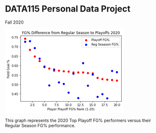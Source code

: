 # DATA115 Personal Data Project
Fall 2020


![2020 Top Playoff FG% performers vs. Their Regular Season FG% Performance](https://raw.githubusercontent.com/maxburchett/WSUV_DATA115/master/Week11_Project_Visual.png)

This graph represents the 2020 Top Playoff FG% performers versus their Regular Season FG% performance.
